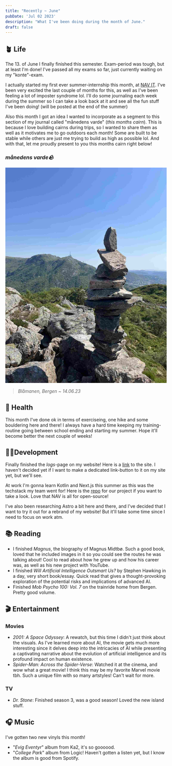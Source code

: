 ```yaml
---
title: "Recently ~ June"
pubDate: 'Jul 02 2023'
description: "What I've been doing during the month of June."
draft: false
---
```


## 🪴 Life

The 13. of June I finally finished this semester. Exam-period was tough, but at least I'm done! I've passed all my exams so far, just currently waiting on my "konte"-exam.

I actually started my first ever summer-internship this month, at [NAV IT](https://www.detsombetyrnoe.no/). I've been very excited the last couple of months for this, as well as I've been feeling a lot of imposter syndrome lol. I'll do some journaling each week during the summer so I can take a look back at it and see all the fun stuff I've been doing! (will be posted at the end of the summer)

Also this month I got an idea I wanted to incorporate as a segment to this section of my journal called "månedens varde" (*this months cairn*). This is because I love building cairns during trips, so I wanted to share them as well as it motivates me to go outdoors each month! Some are built to be stable while others are just me trying to build as high as possible lol. And with that, let me proudly present to you this months cairn right below!

### *månedens varde🪨*

![varde140623](../../static/img/varder/varde140623.jpg)

> *Blåmanen, Bergen ~ 14.06.23*

## 💪 Health

This month I've done ok in terms of exerciseing, one hike and some bouldering here and there! I always have a hard time keeping my training-routine going between school ending and starting my summer. Hope it'll become better the next couple of weeks!

## 👨‍💻Development

Finally finished the *logs*-page on my website! Here is a [link](https://kjelsrud.dev/logs) to the site. I haven't decided yet if I want to make a dedicated link-button to it on my site yet, but we'll see.

At work I'm gonna learn Kotlin and Next.js this summer as this was the techstack my team went for! Here is the [repo](https://github.com/navikt/helse-sprik) for our project if you want to take a look. Love that NAV is all for open-source!

I've also been researching Astro a bit here and there, and I've decided that I want to try it out for a rebrand of my website! But it'll take some time since I need to focus on work atm.

## 📚 Reading

- I finished *Magnus*, the biography of Magnus Midtbø. Such a good book, loved that he included images in it so you could see the routes he was talking about! Cool to read about how he grew up and how his career was, as well as his new project with YouTube.
- I finished *Will Artificial Intelligence Outsmart Us?* by Stephen Hawking in a day, very short book/essay. Quick read that gives a thought-provoking exploration of the potential risks and implications of advanced AI. 
- Finished *Mob Psycho 100: Vol. 7* on the trainride home from Bergen. Pretty good volume.

## 🎬 Entertainment

### Movies

- *2001: A Space Odyssey*: A rewatch, but this time I didn't just think about the visuals. As I've learned more about AI, the movie gets much more interesting since it delves deep into the intricacies of AI while presenting a captivating narrative about the evolution of artificial intelligence and its profound impact on human existence.
- *Spider-Man: Across the Spider-Verse*: Watched it at the cinema, and wow what a great movie! I think this may be my favorite Marvel movie tbh. Such a unique film with so many artstyles! Can't wait for more.

### TV

- *Dr. Stone*: Finished season 3, was a good season! Loved the new island stuff.

## 🎧 Music

I've gotten two new vinyls this month!

- "*Evig Eventyr*" album from Ka2, it's so goooood.
- "*College Park*" album from Logic! Haven't gotten a listen yet, but I know the album is good from Spotify.